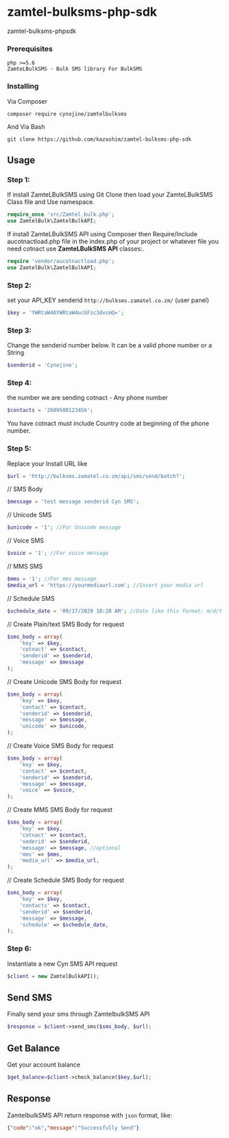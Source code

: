 # zamtel-bulksms-php-sdk
zamtel-bulksms-phpsdk

### Prerequisites

```
php >=5.6
ZamteLBulkSMS - Bulk SMS library For BulkSMS
```

### Installing
Via Composer
```
composer require cynojine/zamtelbulksms
```

And Via Bash

```
git clone https://github.com/kazashim/zamtel-bulksms-php-sdk
```

## Usage


 ### Step 1:
If install ZamteLBulkSMS using Git Clone then load your ZamteLBulkSMS Class file and Use namespace. 
```php
require_once 'src/Zamtel_bulk.php';
use ZamtelBulk\ZamtelBulkAPI;
```
If install ZamteLBulkSMS API using Composer then Require/Include aucotnactload.php file in the index.php of your project or whatever file you need cotnact use **ZamteLBulkSMS API** classes:. 
```php
require 'vendor/aucotnactload.php';
use ZamtelBulk\ZamtelBulkAPI;
```
### Step 2:
set your API_KEY senderid `http://bulksms.zamatel.co.zm/` (user panel)
```php
$key = 'YWRtaW46YWRtaW4ucGFzc3dvcmQ=';
```
### Step 3:
Change the senderid number below. It can be a valid phone number or a String
```php
$senderid = 'Cynojine';
```

### Step 4:
the number we are sending cotnact - Any phone number
```php
$contacts = '2609500123456';
```
You have cotnact must include Country code at beginning of the phone number.  

### Step 5:
Replace your Install URL like 
```php
$url = 'http://bulksms.zamatel.co.zm/api/sms/send/batch?';
```
// SMS Body
```php
$message = 'test message senderid Cyn SMS';
```
// Unicode SMS
```php
$unicode = '1'; //For Unicode message
```
// Voice SMS
```php
$voice = '1'; //For voice message
```
// MMS SMS
```php
$mms = '1'; //For mms message
$media_url = 'https://yourmediaurl.com'; //Insert your media url
```
// Schedule SMS
```php
$schedule_date = '09/17/2029 10:20 AM'; //Date like this format: m/d/Y h:i A
```
// Create Plain/text SMS Body for request
```php
$sms_body = array(
    'key' => $key,
    'cotnact' => $contact,
    'senderid' => $senderid,
    'message' => $message
);
```
// Create Unicode SMS Body for request
```php
$sms_body = array(
    'key' => $key,
    'contact' => $contact,
    'senderid' => $senderid,
    'message' => $message,
    'unicode' => $unicode,
);
```

// Create Voice SMS Body for request
```php
$sms_body = array(
    'key' => $key,
    'contact' => $contact,
    'senderid' => $senderid,
    'message' => $message,
    'voice' => $voice,
);
```
// Create MMS SMS Body for request
```php
$sms_body = array(
    'key' => $key,
    'cotnact' => $contact,
    'sederid' => $senderid,
    'message' => $message, //optional
    'mms' => $mms,
    'media_url' => $media_url,
);
```
// Create Schedule SMS Body for request
```php
$sms_body = array(
    'key' => $key,
    'contacts' => $contact,
    'senderid' => $senderid,
    'message' => $message,
    'schedule' => $schedule_date,
);
```

### Step 6: 
Instantiate a new Cyn SMS API request
```php
$client = new ZamtelBulkAPI();
```

## Send SMS
Finally send your sms through ZamtelbulkSMS API
```php
$response = $client->send_sms($sms_body, $url);
```



## Get Balance
Get your account balance
```php
$get_balance=$client->check_balance($key,$url);
```
## Response
ZamtelbulkSMS API return response with `json` format, like:

```json
{"code":"ok","message":"Successfully Send"}
```